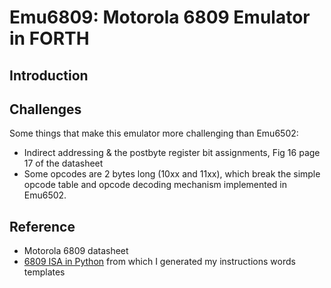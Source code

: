 # Emu6809: Motorola 6809 Emulator in FORTH

## Introduction

## Challenges

Some things that make this emulator more challenging than Emu6502:

- Indirect addressing & the postbyte register bit assignments, Fig 16 page 17 of the datasheet
- Some opcodes are 2 bytes long (10xx and 11xx), which break the simple opcode table and opcode decoding mechanism implemented in Emu6502.

## Reference

- Motorola 6809 datasheet
- [6809 ISA in Python](https://github.com/craigthomas/CoCoAssembler/blob/main/cocoasm/instruction.py) from which I generated my instructions words templates